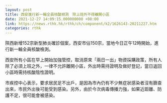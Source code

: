 ```yaml
---
layout: post
title: 西安進行新一輪全員核酸檢測　除上班外不得離開小區
date: 2021-12-27 14:09:15.000000000 +08:00
link: https://news.rthk.hk/rthk/ch/component/k2/1626143-20211227.htm
categories: rthk
---
```


陝西新增152宗新型肺炎確診個案，西安市佔150宗，當地今日正午12時開始，進行新一輪全員核酸檢測。

西安所有小區在早上開始加強管控，取消原來「兩日一出」物資採購政策，所有人除了必須上班之外，一律不允許離開小區，外出時需持證明及做好登記，當日返回小區時需持核酸陰性證明。

市疾控中心表示，要求居民足不出戶，是因為市內仍有不少無症狀感染者沒有篩查出來，市民外出後可能受到感染。另外，由於今次病毒傳播力強，如果近距離、防護不足，很可能會被感染。
